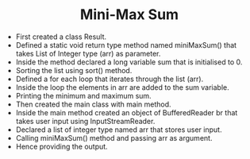 <h1 align="center">Mini-Max Sum</h1>

- First created a class Result.
- Defined a static void return type method named miniMaxSum() that takes List of Integer type (arr) as parameter.
- Inside the method declared a long variable sum that is initialised to 0.
- Sorting the list using sort() method.
- Defined a for each loop that iterates through the list (arr).
- Inside the loop the elements in arr are added to the sum variable.
- Printing the minimum and maximum sum.
- Then created the main class with main method.
- Inside the main method created an object of BufferedReader br that takes user input using InputStreamReader.
- Declared a list of integer type named arr that stores user input.
- Calling miniMaxSum() method and passing arr as argument.
- Hence providing the output.